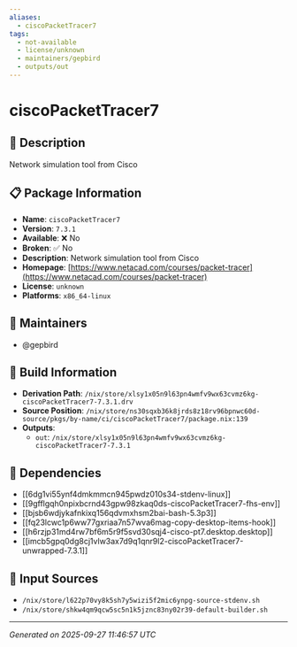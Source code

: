 ```yaml
---
aliases:
  - ciscoPacketTracer7
tags:
  - not-available
  - license/unknown
  - maintainers/gepbird
  - outputs/out
---
```


# ciscoPacketTracer7

## 📝 Description

Network simulation tool from Cisco

## 📋 Package Information

- **Name**: `ciscoPacketTracer7`
- **Version**: `7.3.1`
- **Available**: ❌ No
- **Broken**: ✅ No
- **Description**: Network simulation tool from Cisco
- **Homepage**: [https://www.netacad.com/courses/packet-tracer](https://www.netacad.com/courses/packet-tracer)
- **License**: `unknown`
- **Platforms**: `x86_64-linux`
## 👥 Maintainers

- @gepbird


## 🔧 Build Information

- **Derivation Path**: `/nix/store/xlsy1x05n9l63pn4wmfv9wx63cvmz6kg-ciscoPacketTracer7-7.3.1.drv`
- **Source Position**: `/nix/store/ns30sqxb36k8jrds8z18rv96bpnwc60d-source/pkgs/by-name/ci/ciscoPacketTracer7/package.nix:139`
- **Outputs**:
  - `out`:  `/nix/store/xlsy1x05n9l63pn4wmfv9wx63cvmz6kg-ciscoPacketTracer7-7.3.1`

## 🔗 Dependencies

- [[6dg1vi55ynf4dmkmmcn945pwdz010s34-stdenv-linux]]
- [[9gfflgqh0npixbcrnd43gpw98zkaq0ds-ciscoPacketTracer7-fhs-env]]
- [[bjsb6wdjykafnkixq156qdvmxhsm2bai-bash-5.3p3]]
- [[fq23lcwc1p6ww77gxriaa7n57wva6mag-copy-desktop-items-hook]]
- [[h6rzjp31md4rw7bf6m5r9f5svd30sqj4-cisco-pt7.desktop.desktop]]
- [[imcb5gpq0dg8cj1vlw3ax7d9q1qnr9l2-ciscoPacketTracer7-unwrapped-7.3.1]]

## 📁 Input Sources

- `/nix/store/l622p70vy8k5sh7y5wizi5f2mic6ynpg-source-stdenv.sh`
- `/nix/store/shkw4qm9qcw5sc5n1k5jznc83ny02r39-default-builder.sh`

---
*Generated on 2025-09-27 11:46:57 UTC*
